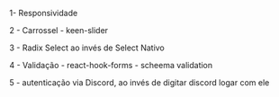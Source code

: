 1- Responsividade

2 - Carrossel - keen-slider

3 - Radix Select ao invés de Select Nativo

4 - Validação - react-hook-forms - scheema validation

5 - autenticação via Discord, ao invés de digitar discord logar com ele 


